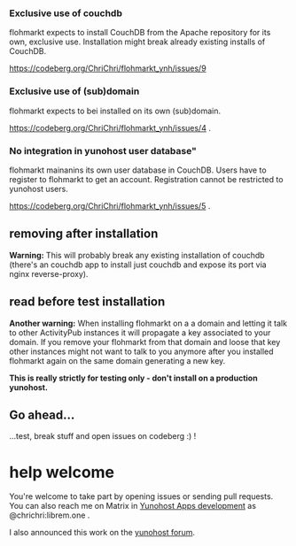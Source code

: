 ### Exclusive use of couchdb 

flohmarkt expects to install CouchDB from the Apache repository for its own, exclusive use. Installation might break already existing installs of CouchDB.

https://codeberg.org/ChriChri/flohmarkt_ynh/issues/9

### Exclusive use of (sub)domain 

flohmarkt expects to bei installed on its own (sub)domain.

https://codeberg.org/ChriChri/flohmarkt_ynh/issues/4 .

### No integration in yunohost user database"

flohmarkt mainanins its own user database in CouchDB. Users have to register to flohmarkt to get an account. Registration cannot be restricted to yunohost users.

https://codeberg.org/ChriChri/flohmarkt_ynh/issues/5 .

## removing after installation

**Warning:** This will probably break any existing installation of couchdb (there's an couchdb app to install just couchdb and expose its port via nginx reverse-proxy).

## read before test installation

**Another warning:** When installing flohmarkt on a a domain and letting it talk to other ActivityPub instances it will propagate a key associated to your domain. If you remove your flohmarkt from that domain and loose that key other instances might not want to talk to you anymore after you installed flohmarkt again on the same domain generating a new key.

**This is really strictly for testing only - don't install on a production yunohost.**

## Go ahead…

…test, break stuff and open issues on codeberg :) !

# help welcome

You're welcome to take part by opening issues or sending pull requests. You can also reach me on Matrix in [Yunohost Apps development](https://matrix.to/#/%23yunohost-apps:matrix.org) as @chrichri:librem.one .

I also announced this work on the [yunohost forum](https://forum.yunohost.org/t/ynh-flohmarkt-flohmarkt-as-an-app-for-yunohost/28455?u=chrichri).

